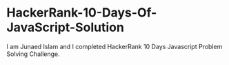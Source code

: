 # HackerRank-10-Days-Of-JavaScript-Solution

I am Junaed Islam and I completed HackerRank 10 Days Javascript Problem Solving Challenge.